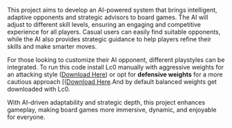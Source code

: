 This project aims to develop an AI-powered system that brings intelligent, adaptive opponents and strategic advisors to board games. The AI will adjust to different skill levels, ensuring an engaging and competitive experience for all players. Casual users can easily find suitable opponents, while the AI also provides strategic guidance to help players refine their skills and make smarter moves.  

For those looking to customize their AI opponent, different playstyles can be integrated. To run this code install Lc0 manually with aggressive weights for an attacking style ([Download Here](http://training.lczero.org/get_network?sha=d0ed346c32fbcc9eb2f0bc7e957d188c8ae428ee3ef7291fd5aa045fc6ef4ded)) or opt for **defensive weights** for a more cautious approach [([Download Here](http://storage.lczero.org/files/networks-contrib/).And by default balanced weights get downloaded with Lc0.

With AI-driven adaptability and strategic depth, this project enhances gameplay, making board games more immersive, dynamic, and enjoyable for everyone.
